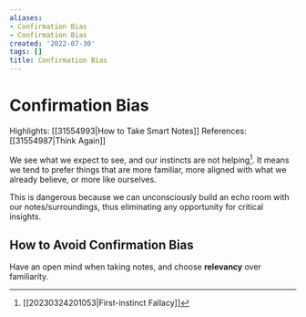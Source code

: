 ```yaml
---
aliases:
- Confirmation Bias
- Confirmation Bias
created: '2022-07-30'
tags: []
title: Confirmation Bias
---
```


# Confirmation Bias

Highlights: [[31554993|How to Take Smart Notes]]
References: [[31554987|Think Again]]

We see what we expect to see, and our instincts are not helping[^1]. It means we tend to prefer things that are more familiar, more aligned with what we already believe, or more like ourselves.

This is dangerous because we can unconsciously build an echo room with our notes/surroundings, thus eliminating any opportunity for critical insights.

## How to Avoid Confirmation Bias

Have an open mind when taking notes, and choose **relevancy** over familiarity.

[^1]: [[20230324201053|First-instinct Fallacy]]